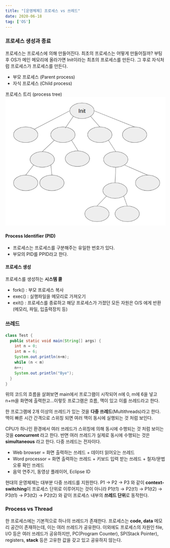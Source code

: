 ```yaml
---
title: "[운영체제] 프로세스 vs 쓰레드"
date: 2020-06-18
tag: ['OS']
---
```


### 프로세스 생성과 종료

프로세스는 프로세스에 의해 만들어진다. 최초의 프로세스는 어떻게 만들어질까? 부팅 후 OS가 메인 메모리에 올라가면 Init이라는 최초의 프로세스를 만든다. 그 후로 자식처럼 프로세스가 프로세스를 만든다.

- 부모 프로세스 (Parent process)
- 자식 프로세스 (Child process)

프로세스 트리 (process tree)
![process-tree](./images/process-tree.png)

#### Process Identifier (PID)

- 프로세스는 프로세스를 구분해주는 유일한 번호가 있다.
- 부모의 PID를 PPID라고 한다.

#### 프로세스 생성

프로세스를 생성하는 **시스템 콜**

- fork() : 부모 프로세스 복사
- exec() : 실행파일을 메모리로 가져오기
- exit() : 프로세스를 종료하고 해당 프로세스가 가졌던 모든 자원은 O/S 에게 반환(메모리, 파일, 입출력장치 등)

### 쓰레드

```java
class Test {
  public static void main(String[] args) {
    int n = 0;
    int m = 6;
    System.out.println(n+m);
    while (n < m)
    n++;
    System.out.println("Bye");
  }
}
```

위의 코드의 흐름을 살펴보면 main에서 프로그램이 시작되어 n에 0, m에 6을 넣고 n+m을 화면에 출력한고...이렇듯 프로그램은 흐름, 맥이 있고 이를 쓰레드라고 한다.

한 프로그램에 2개 이상의 쓰레드가 있는 것을 **다중 쓰레드**(Multithreads)라고 한다. 맥이 빠른 시간 간격으로 스위칭 되면 여러 맥이 동시에 실행되는 것 처럼 보인다.

CPU가 하나인 환경에서 여러 쓰레드가 스위칭에 의해 동시에 수행되는 것 처럼 보이는 것을 **concurrent** 라고 한다. 반면 여러 쓰레드가 실제로 동시에 수행되는 것은 **simultaneous** 라고 한다. 다중 쓰레드는 전자이다.

- Web browser = 화면 출력하는 쓰레드 + 데이터 읽어오는 쓰레드
- Word processor = 화면 출력하는 쓰레드 + 키보드 입력 받는 쓰레드 + 철자/문법 오류 확인 쓰레드
- 음악 연주기, 동영상 플레이어, Eclipse ID

현대의 운영체제는 대부분 다중 쓰레드를 지원한다. P1 -> P2 -> P3 와 같이 **context-switching**이 프로세스 단위로 이루어지는 것이 아니라 P1(t1) -> P2(t1) -> P1(t2) -> P3(t1) -> P3(t2) -> P2(t2) 와 같이 프로세스 내부의 **쓰레드 단위**로 동작한다.

### Process vs Thread

한 프로세스에는 기본적으로 하나의 쓰레드가 존재한다. 프로세스는 **code, data** 메모리 공간이 존재하는데, 이는 여러 쓰레드가 공유한다. 이외에도 프로세스의 자원인 file, I/O 등은 여러 쓰레드가 공유하지만, PC(Program Counter), SP(Stack Pointer), registers, **stack** 등은 고유한 값을 갖고 있고 공유하지 않는다.
